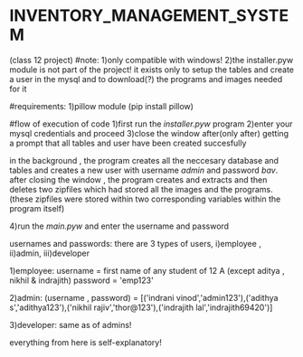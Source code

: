 # INVENTORY_MANAGEMENT_SYSTEM
(class 12 project)
#note:
1)only compatible with windows!
2)the installer.pyw module is not part of the project! it exists only to setup the tables
and create a user in the mysql and to download(?) the programs and images needed for it


#requirements:
1)pillow module (pip install pillow)


#flow of execution of code
1)first run the *installer.pyw* program
2)enter your mysql credentials and proceed
3)close the window after(only after) getting a prompt that all tables and user have been created succesfully

in the background , the program creates all the neccesary database and tables and creates a new user with username *admin*  and password *bav*.
after closing the window , the program creates and extracts and then deletes two zipfiles which had stored all the images and the programs.
(these zipfiles were stored within two corresponding variables within the program itself)

4)run the *main.pyw* and enter the username and password 

usernames and passwords:
there are 3 types of users, i)employee , ii)admin, iii)developer

1)employee:
username = first name of any student of 12 A (except aditya , nikhil & indrajith)
password = 'emp123'

2)admin:
(username , password) = [('indrani vinod','admin123'),('adithya s','adithya123'),('nikhil rajiv','thor@123'),('indrajith lal','indrajith69420')]

3)developer:
same as of admins!



everything from here is self-explanatory!
